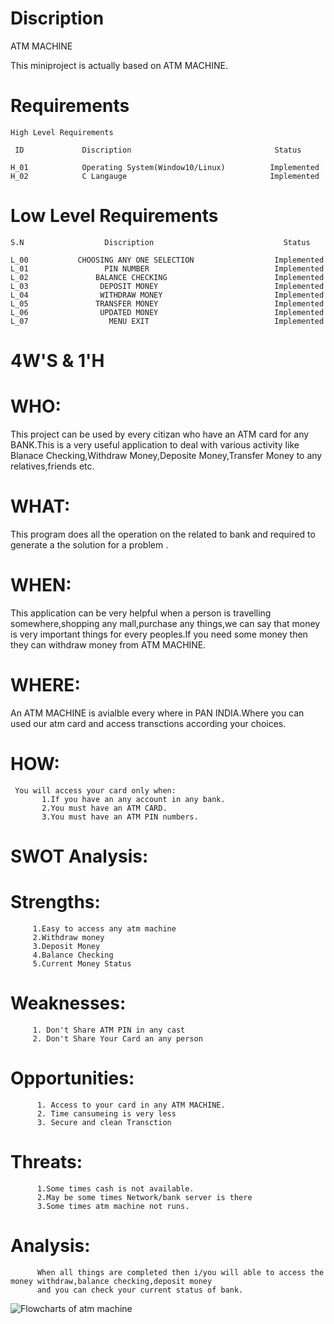# Discription
   ATM MACHINE
    
  <l1>This miniproject is actually based on ATM MACHINE.</l1>
  
  # Requirements
    High Level Requirements
    
     ID             Discription                                Status
  
    H_01            Operating System(Window10/Linux)          Implemented
    H_02            C Langauge                                Implemented
    
    
# Low Level Requirements

    S.N                  Discription                             Status
    
    L_00           CHOOSING ANY ONE SELECTION                  Implemented
    L_01                 PIN NUMBER                            Implemented
    L_02               BALANCE CHECKING                        Implemented
    L_03                DEPOSIT MONEY                          Implemented
    L_04                WITHDRAW MONEY                         Implemented
    L_05               TRANSFER MONEY                          Implemented
    L_06                UPDATED MONEY                          Implemented
    L_07                  MENU EXIT                            Implemented      
    
 # 4W'S & 1'H
 
 # WHO:
 
 This project can be used by every citizan who have an ATM card for any BANK.This is a very useful application to deal with various activity like Blanace Checking,Withdraw Money,Deposite Money,Transfer Money to any relatives,friends etc.  
 
 
 # WHAT:
 
 This program does all the operation on the related to bank and  required to generate a the solution for a problem .
 
 
 # WHEN:
 
 
 This application can be very helpful when a person is travelling somewhere,shopping any mall,purchase any things,we can say that money is very
 important things for every peoples.If you need some money then they can withdraw money from ATM MACHINE.
 
 # WHERE:
 
   An ATM MACHINE is avialble every where in PAN INDIA.Where you can used our atm card and access transctions according your choices.
 
 # HOW:
 
     You will access your card only when:
           1.If you have an any account in any bank.
           2.You must have an ATM CARD.
           3.You must have an ATM PIN numbers.
 
 
 # SWOT Analysis:
 
 # Strengths:
         1.Easy to access any atm machine
         2.Withdraw money
         3.Deposit Money
         4.Balance Checking
         5.Current Money Status
         
   # Weaknesses:
   
         1. Don't Share ATM PIN in any cast
         2. Don't Share Your Card an any person
         
   # Opportunities:
   
          1. Access to your card in any ATM MACHINE.
          2. Time cansumeing is very less
          3. Secure and clean Transction
          
   # Threats:
   
          1.Some times cash is not available.
          2.May be some times Network/bank server is there
          3.Some times atm machine not runs.
          
  # Analysis:
  
          When all things are completed then i/you will able to access the money withdraw,balance checking,deposit money
          and you can check your current status of bank.
 
 ![Flowcharts of atm machine](https://user-images.githubusercontent.com/99462683/155294678-34455be8-4e26-4c76-9243-d77aa33c9ae6.png)

 

